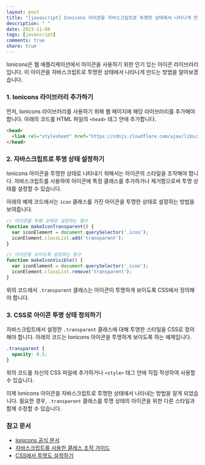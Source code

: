 ```yaml
---
layout: post
title: "[javascript] Ionicons 아이콘을 자바스크립트로 투명한 상태에서 나타나게 만드는 방법"
description: " "
date: 2023-11-08
tags: [javascript]
comments: true
share: true
---
```


Ionicons은 웹 애플리케이션에서 아이콘을 사용하기 위한 인기 있는 아이콘 라이브러리입니다. 이 아이콘을 자바스크립트로 투명한 상태에서 나타나게 만드는 방법을 알아보겠습니다.

### 1. Ionicons 라이브러리 추가하기

먼저, Ionicons 라이브러리를 사용하기 위해 웹 페이지에 해당 라이브러리를 추가해야 합니다. 아래의 코드를 HTML 파일의 `<head>` 태그 안에 추가합니다.

```html
<head>
  <link rel="stylesheet" href="https://cdnjs.cloudflare.com/ajax/libs/ionicons/2.0.1/css/ionicons.min.css">
</head>
```

### 2. 자바스크립트로 투명 상태 설정하기

Ionicons 아이콘을 투명한 상태로 나타내기 위해서는 아이콘의 스타일을 조작해야 합니다. 자바스크립트를 사용하여 아이콘에 특정 클래스를 추가하거나 제거함으로써 투명 상태를 설정할 수 있습니다.

아래의 예제 코드에서는 `icon` 클래스를 가진 아이콘을 투명한 상태로 설정하는 방법을 보여줍니다.

```javascript
// 아이콘을 투명 상태로 설정하는 함수
function makeIconTransparent() {
  var iconElement = document.querySelector('.icon');
  iconElement.classList.add('transparent');
}

// 아이콘을 보이도록 설정하는 함수
function makeIconVisible() {
  var iconElement = document.querySelector('.icon');
  iconElement.classList.remove('transparent');
}
```

위의 코드에서 `.transparent` 클래스는 아이콘이 투명하게 보이도록 CSS에서 정의해야 합니다.

### 3. CSS로 아이콘 투명 상태 정의하기

자바스크립트에서 설정한 `.transparent` 클래스에 대해 투명한 스타일을 CSS로 정의해야 합니다. 아래의 코드는 Ionicons 아이콘을 투명하게 보이도록 하는 예제입니다.

```css
.transparent {
  opacity: 0.5;
}
```

위의 코드를 자신의 CSS 파일에 추가하거나 `<style>` 태그 안에 직접 작성하여 사용할 수 있습니다.

이제 Ionicons 아이콘을 자바스크립트로 투명한 상태에서 나타내는 방법을 알게 되었습니다. 필요한 경우, `.transparent` 클래스를 투명 상태의 아이콘을 위한 다른 스타일과 함께 수정할 수 있습니다.

### 참고 문서

- [Ionicons 공식 문서](https://ionicons.com/)
- [자바스크립트를 사용한 클래스 조작 가이드](https://developer.mozilla.org/ko/docs/Web/API/Element/classList)
- [CSS에서 투명도 설정하기](https://www.w3schools.com/cssref/css3_pr_opacity.asp)